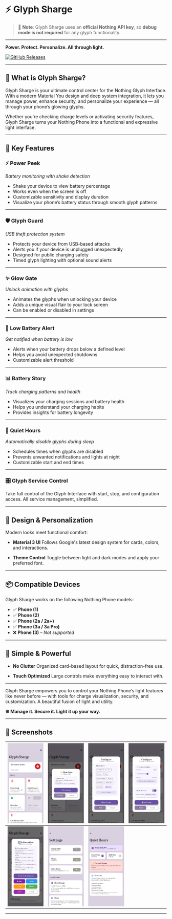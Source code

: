 # ⚡ Glyph Sharge

> 🔐 **Note**: Glyph Sharge uses an **official Nothing API key**, so **debug mode is not required** for any glyph functionality.

---

**Power. Protect. Personalize. All through light.**

[![GitHub Releases](https://img.shields.io/github/v/release/bleelblep/Glyph-Sharge?label=Download\&style=flat-square)](https://github.com/bleelblep/Glyph-Sharge/releases)

---

## 🔌 What is Glyph Sharge?

Glyph Sharge is your ultimate control center for the Nothing Glyph Interface. With a modern Material You design and deep system integration, it lets you manage power, enhance security, and personalize your experience — all through your phone’s glowing glyphs.

Whether you're checking charge levels or activating security features, Glyph Sharge turns your Nothing Phone into a functional and expressive light interface.

---

## 🌟 Key Features

### ⚡ Power Peek

*Battery monitoring with shake detection*

* Shake your device to view battery percentage
* Works even when the screen is off
* Customizable sensitivity and display duration
* Visualize your phone’s battery status through smooth glyph patterns

---

### 🛡️ Glyph Guard

*USB theft protection system*

* Protects your device from USB-based attacks
* Alerts you if your device is unplugged unexpectedly
* Designed for public charging safety
* Timed glyph lighting with optional sound alerts

---

### ✨ Glow Gate

*Unlock animation with glyphs*

* Animates the glyphs when unlocking your device
* Adds a unique visual flair to your lock screen
* Can be enabled or disabled in settings

---

### 🔋 Low Battery Alert

*Get notified when battery is low*

* Alerts when your battery drops below a defined level
* Helps you avoid unexpected shutdowns
* Customizable alert threshold

---

### 📊 Battery Story

*Track charging patterns and health*

* Visualizes your charging sessions and battery health
* Helps you understand your charging habits
* Provides insights for battery longevity

---

### 🌙 Quiet Hours

*Automatically disable glyphs during sleep*

* Schedules times when glyphs are disabled
* Prevents unwanted notifications and lights at night
* Customizable start and end times

---

### 🎛 Glyph Service Control

Take full control of the Glyph Interface with start, stop, and configuration access.
All service management, simplified.

---

## 🎨 Design & Personalization

Modern looks meet functional comfort:

* **Material 3 UI**
  Follows Google's latest design system for cards, colors, and interactions.

* **Theme Control**
  Toggle between light and dark modes and apply your preferred font.

---

## 📦 Compatible Devices

Glyph Sharge works on the following Nothing Phone models:

* ✅ **Phone (1)**
* ✅ **Phone (2)**
* ✅ **Phone (2a / 2a+)**
* ✅ **Phone (3a / 3a Pro)**
* ❌ **Phone (3)** – *Not supported*

---

## 🧩 Simple & Powerful

* **No Clutter**
  Organized card-based layout for quick, distraction-free use.

* **Touch Optimized**
  Large controls make everything easy to interact with.

---

Glyph Sharge empowers you to control your Nothing Phone’s light features like never before — with tools for charge visualization, security, and customization. A beautiful fusion of light and utility.

**⚙️ Manage it. Secure it. Light it up your way.**

---

## 📱 Screenshots

| ![1](screenshots/1.png) | ![2](screenshots/2.png) | ![3](screenshots/3.png) | ![4](screenshots/4.png) |
| ----------------------- | ----------------------- | ----------------------- | ----------------------- |
| ![5](screenshots/5.png) | ![6](screenshots/6.png) | ![7](screenshots/7.png) | 

---
